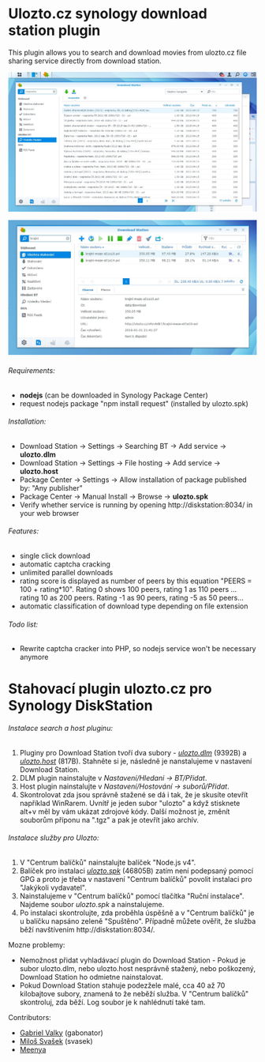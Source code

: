 Ulozto.cz synology download station plugin
==========

This plugin allows you to search and download movies from ulozto.cz file sharing service directly from download station.

![](search.jpg)

![](download.jpg)

###### Requirements:
  - **nodejs** (can be downloaded in Synology Package Center)
  - request nodejs package "npm install request" (installed by ulozto.spk)

###### Installation:
  - Download Station -> Settings -> Searching BT -> Add service -> **ulozto.dlm**
  - Download Station -> Settings -> File hosting -> Add service -> **ulozto.host**
  - Package Center -> Settings -> Allow installation of package published by: "Any publisher"
  - Package Center -> Manual Install -> Browse -> **ulozto.spk**
  - Verify whether service is running by opening http://diskstation:8034/ in your web browser

###### Features:
  - single click download
  - automatic captcha cracking
  - unlimited parallel downloads
  - rating score is displayed as number of peers by this equation "PEERS = 100 + rating*10". Rating 0 shows 100 peers, rating 1 as 110 peers ... rating 10 as 200 peers. Rating -1 as 90 peers, rating -5 as 50 peers...  
  - automatic classification of download type depending on file extension

###### Todo list:
  - Rewrite captcha cracker into PHP, so nodejs service won't be necessary anymore


Stahovací plugin ulozto.cz pro Synology DiskStation
==========

###### Instalace search a host pluginu:
  1. Pluginy pro Download Station tvoří dva subory - *[ulozto.dlm](ulozto.dlm?raw=true)* (9392B) a *[ulozto.host](ulozto.host?raw=true)* (817B). Stahněte si je, následně je nanstalujeme v nastavení Download Station.
  2. DLM plugin nainstalujte v *Nastavení/Hledani -> BT/Přidat*.
  3. Host plugin nainstalujte v *Nastavení/Hostování -> suborů/Přidat*.
  4. Skontrolovat zda jsou správně stažené se dá i tak, že je skusíte otevřít například WinRarem. Uvnítř je jeden subor "ulozto" a když stisknete alt+v měl by vám ukázat zdrojové kódy. Další možnost je, změnít souborům příponu na ".tgz" a pak je otevřít jako archív.

###### Instalace služby pro Ulozto:
  1. V "Centrum balíčků" nainstalujte balíček "Node.js v4".
  2. Balíček pro instalaci *[ulozto.spk](ulozto.spk?raw=true)* (46805B) zatím není podepsaný pomocí GPG a proto je třeba v nastavení "Centrum balíčků" povolit instalaci pro "Jakýkoli vydavatel".
  3. Nainstalujeme v "Centrum balíčků" pomocí tlačítka "Ruční instalace". Najdeme soubor *ulozto.spk* a nainstalujeme.
  4. Po instalaci skontrolujte, zda proběhla úspěšně a v "Centrum balíčků" je u balíčku napsáno zeleně "Spuštěno". Případně můžete ověřit, že služba běží navštívením http://diskstation:8034/.


Mozne problemy:
  - Nemožnost přidat vyhladávací plugin do Download Station - Pokud je subor ulozto.dlm, nebo ulozto.host nesprávně stažený, nebo poškozený, Download Station ho odmietne nainstalovat.
  - Pokud Download Station stahuje podezžele malé, cca 40 až 70 kilobajtove subory, znamená to že neběží služba. V "Centrum balíčků" skontroluj, zda běží. Log soubor je k nahlédnutí také tam.

Contributors:
  - [Gabriel Valky](https://github.com/gabonator) (gabonator)
  - [Miloš Svašek](https://github.com/svasek) (svasek)
  - [Meenya](https://github.com/meenya)
